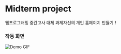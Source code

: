 # Midterm project

웹프로그래밍 중간고사 대체 과제자신의 개인 홈페이지 만들기 !

### 작동 화면

![Demo GIF](https://github.com/suyeonmyeong/Web_programming/blob/main/Midterm_project/midterm_page.gif)
